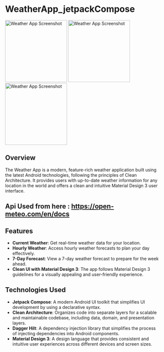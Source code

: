 # WeatherApp_jetpackCompose

<img src="https://github.com/vyom198/WeatherApp_jetpackCompose/assets/112750331/6c5c1b06-f4a9-44d8-8629-d3d289e7b7ec=250x250" alt="Weather App Screenshot" width="200">
<img src="https://github.com/vyom198/WeatherApp_jetpackCompose/assets/112750331/54baf8a1-7a27-48bf-9fee-e2648fd275b3" alt="Weather App Screenshot" width="200">
<img src="https://github.com/vyom198/WeatherApp_jetpackCompose/assets/112750331/90a0be06-468d-4087-821f-043fd82cd8e6" alt="Weather App Screenshot" width="200">

## Overview

The Weather App is a modern, feature-rich weather application built using the latest Android technologies, following the principles of Clean Architecture.
It provides users with up-to-date weather information for any location in the world and offers a clean and intuitive Material Design 3 user interface.

## Api Used from here : https://open-meteo.com/en/docs

## Features

- **Current Weather**: Get real-time weather data for your location.
- **Hourly Weather**: Access hourly weather forecasts to plan your day effectively.
- **7-Day Forecast**: View a 7-day weather forecast to prepare for the week ahead.
- **Clean UI with Material Design 3**: The app follows Material Design 3 guidelines for a visually appealing and user-friendly experience.

## Technologies Used

- **Jetpack Compose**: A modern Android UI toolkit that simplifies UI development by using a declarative syntax.
- **Clean Architecture**: Organizes code into separate layers for a scalable and maintainable codebase, including data, domain, and presentation layers.
- **Dagger Hilt**: A dependency injection library that simplifies the process of injecting dependencies into Android components.
- **Material Design 3**: A design language that provides consistent and intuitive user experiences across different devices and screen sizes.


